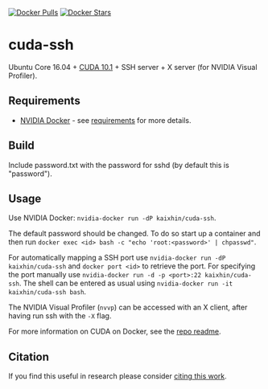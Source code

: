 [![Docker Pulls](https://img.shields.io/docker/pulls/kaixhin/cuda-ssh.svg)](https://hub.docker.com/r/kaixhin/cuda-ssh/)
[![Docker Stars](https://img.shields.io/docker/stars/kaixhin/cuda-ssh.svg)](https://hub.docker.com/r/kaixhin/cuda-ssh/)

cuda-ssh
========
Ubuntu Core 16.04 + [CUDA 10.1](http://www.nvidia.com/object/cuda_home_new.html) + SSH server + X server (for NVIDIA Visual Profiler).

Requirements
------------

- [NVIDIA Docker](https://github.com/NVIDIA/nvidia-docker) - see [requirements](https://github.com/NVIDIA/nvidia-docker/wiki/CUDA#requirements) for more details.

Build
-----
Include password.txt with the password for sshd (by default this is "password").

Usage
-----
Use NVIDIA Docker: ``nvidia-docker run -dP kaixhin/cuda-ssh``.

The default password should be changed. To do so start up a container and then run `docker exec <id> bash -c "echo 'root:<password>' | chpasswd"`.

For automatically mapping a SSH port use ``nvidia-docker run -dP kaixhin/cuda-ssh`` and `docker port <id>` to retrieve the port.
For specifying the port manually use ``nvidia-docker run -d -p <port>:22 kaixhin/cuda-ssh``.
The shell can be entered as usual using ``nvidia-docker run -it kaixhin/cuda-ssh bash``.

The NVIDIA Visual Profiler (`nvvp`) can be accessed with an X client, after having run ssh with the `-X` flag.

For more information on CUDA on Docker, see the [repo readme](https://github.com/Kaixhin/dockerfiles#cuda).

Citation
--------
If you find this useful in research please consider [citing this work](https://github.com/Kaixhin/dockerfiles/blob/master/CITATION.md).
